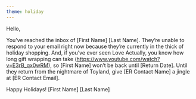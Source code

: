 ```yaml
---
theme: holiday
---
```


Hello,

You’ve reached the inbox of [First Name] [Last Name]. They’re unable to respond to your email right now because they’re currently in the thick of holiday shopping. And, if you’ve ever seen Love Actually, you know how long gift wrapping can take (https://www.youtube.com/watch?v=E3rB_qx0wRM), so [First Name] won’t be back until [Return Date]. Until they return from the nightmare of Toyland, give [ER Contact Name] a jingle at [ER Contact Email]. 

Happy Holidays! 
[First Name] [Last Name]
